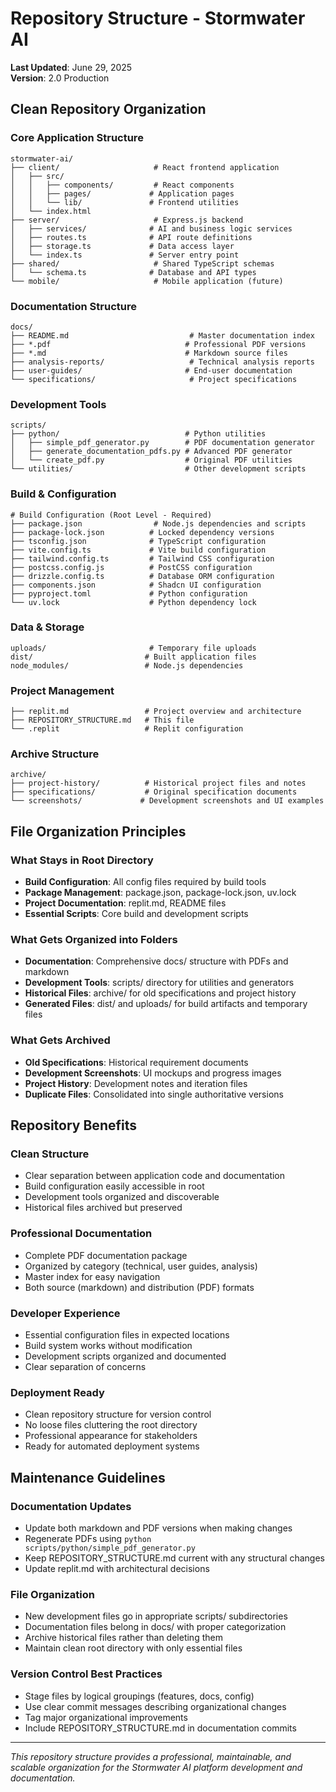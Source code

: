 # Repository Structure - Stormwater AI

**Last Updated**: June 29, 2025  
**Version**: 2.0 Production  

## Clean Repository Organization

###  Core Application Structure
```
stormwater-ai/
├── client/                     # React frontend application
│   ├── src/
│   │   ├── components/         # React components
│   │   ├── pages/             # Application pages
│   │   └── lib/               # Frontend utilities
│   └── index.html
├── server/                     # Express.js backend
│   ├── services/              # AI and business logic services
│   ├── routes.ts              # API route definitions
│   ├── storage.ts             # Data access layer
│   └── index.ts               # Server entry point
├── shared/                     # Shared TypeScript schemas
│   └── schema.ts              # Database and API types
└── mobile/                     # Mobile application (future)
```

###  Documentation Structure
```
docs/
├── README.md                           # Master documentation index
├── *.pdf                              # Professional PDF versions
├── *.md                               # Markdown source files
├── analysis-reports/                   # Technical analysis reports
├── user-guides/                       # End-user documentation
└── specifications/                     # Project specifications
```

###  Development Tools
```
scripts/
├── python/                            # Python utilities
│   ├── simple_pdf_generator.py        # PDF documentation generator
│   ├── generate_documentation_pdfs.py # Advanced PDF generator
│   └── create_pdf.py                  # Original PDF utilities
└── utilities/                         # Other development scripts
```

###  Build & Configuration
```
# Build Configuration (Root Level - Required)
├── package.json                # Node.js dependencies and scripts
├── package-lock.json          # Locked dependency versions
├── tsconfig.json              # TypeScript configuration
├── vite.config.ts             # Vite build configuration
├── tailwind.config.ts         # Tailwind CSS configuration
├── postcss.config.js          # PostCSS configuration
├── drizzle.config.ts          # Database ORM configuration
├── components.json            # Shadcn UI configuration
├── pyproject.toml             # Python configuration
└── uv.lock                    # Python dependency lock
```

###  Data & Storage
```
uploads/                       # Temporary file uploads
dist/                         # Built application files
node_modules/                 # Node.js dependencies
```

###  Project Management
```
├── replit.md                 # Project overview and architecture
├── REPOSITORY_STRUCTURE.md   # This file
└── .replit                   # Replit configuration
```

###  Archive Structure
```
archive/
├── project-history/          # Historical project files and notes
├── specifications/           # Original specification documents
└── screenshots/             # Development screenshots and UI examples
```

## File Organization Principles

###  What Stays in Root Directory
- **Build Configuration**: All config files required by build tools
- **Package Management**: package.json, package-lock.json, uv.lock
- **Project Documentation**: replit.md, README files
- **Essential Scripts**: Core build and development scripts

###  What Gets Organized into Folders
- **Documentation**: Comprehensive docs/ structure with PDFs and markdown
- **Development Tools**: scripts/ directory for utilities and generators
- **Historical Files**: archive/ for old specifications and project history
- **Generated Files**: dist/ and uploads/ for build artifacts and temporary files

###  What Gets Archived
- **Old Specifications**: Historical requirement documents
- **Development Screenshots**: UI mockups and progress images
- **Project History**: Development notes and iteration files
- **Duplicate Files**: Consolidated into single authoritative versions

## Repository Benefits

###  Clean Structure
- Clear separation between application code and documentation
- Build configuration easily accessible in root
- Development tools organized and discoverable
- Historical files archived but preserved

###  Professional Documentation
- Complete PDF documentation package
- Organized by category (technical, user guides, analysis)
- Master index for easy navigation
- Both source (markdown) and distribution (PDF) formats

###  Developer Experience
- Essential configuration files in expected locations
- Build system works without modification
- Development scripts organized and documented
- Clear separation of concerns

###  Deployment Ready
- Clean repository structure for version control
- No loose files cluttering the root directory
- Professional appearance for stakeholders
- Ready for automated deployment systems

## Maintenance Guidelines

###  Documentation Updates
- Update both markdown and PDF versions when making changes
- Regenerate PDFs using `python scripts/python/simple_pdf_generator.py`
- Keep REPOSITORY_STRUCTURE.md current with any structural changes
- Update replit.md with architectural decisions

###  File Organization
- New development files go in appropriate scripts/ subdirectories
- Documentation files belong in docs/ with proper categorization
- Archive historical files rather than deleting them
- Maintain clean root directory with only essential files

###  Version Control Best Practices
- Stage files by logical groupings (features, docs, config)
- Use clear commit messages describing organizational changes
- Tag major organizational improvements
- Include REPOSITORY_STRUCTURE.md in documentation commits

---

*This repository structure provides a professional, maintainable, and scalable organization for the Stormwater AI platform development and documentation.*